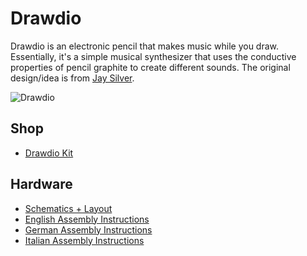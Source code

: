 # Drawdio
Drawdio is an electronic pencil that makes music while you draw.
Essentially, it's a simple musical synthesizer that uses the conductive properties of pencil graphite to create different sounds.
The original design/idea is from [Jay Silver](http://drawdio.com).

![Drawdio](https://github.com/watterott/Drawdio/raw/master/hardware/Drawdio_v10.jpg)


## Shop
* [Drawdio Kit](http://www.watterott.com/en/Drawdio-Kit)


## Hardware
* [Schematics + Layout](https://github.com/watterott/Drawdio/tree/master/hardware)
* [English Assembly Instructions](https://github.com/watterott/Drawdio/raw/master/docs/Drawdio_en.pdf)
* [German Assembly Instructions](https://github.com/watterott/Drawdio/raw/master/docs/Drawdio_de.pdf)
* [Italian Assembly Instructions](https://github.com/watterott/Drawdio/raw/master/docs/Drawdio_it.pdf)
